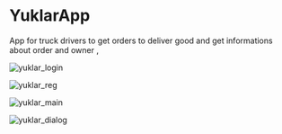 
# YuklarApp
App for truck drivers to get orders to deliver good  and get informations about order and owner ,

![yuklar_login](https://user-images.githubusercontent.com/71814235/126684596-abfa93ba-5d4e-431d-a20e-acafab681410.jpg)





![yuklar_reg](https://user-images.githubusercontent.com/71814235/126684630-f82309e1-c6b4-4b23-93d8-aa1da2f686ad.jpg)








![yuklar_main](https://user-images.githubusercontent.com/71814235/126684658-b157aee2-2e79-4965-8a6b-9a84d5396769.jpg)









![yuklar_dialog](https://user-images.githubusercontent.com/71814235/126684705-48089a41-e278-49d7-a213-8770b2321b56.jpg)


